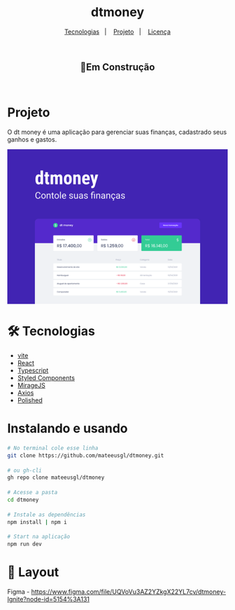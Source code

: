 <h1 align="center">dtmoney</h1>

<p align="center">
  <a href="#-tecnologias">Tecnologias</a>&nbsp;&nbsp;&nbsp;|&nbsp;&nbsp;&nbsp;
  <a href="#-projeto">Projeto</a>&nbsp;&nbsp;&nbsp;|&nbsp;&nbsp;&nbsp;
  <a href="#memo-licença">Licença</a>
</p>

<br>

<h2 align="center">🚧Em Construção</h2>

<br>

<h1>Projeto</h1>
<p>O dt money é uma aplicação para gerenciar suas finanças, cadastrado seus ganhos e gastos.</p>
<p align="center">
	<img src="./.github/preview.svg">
</p>

# 🛠 Tecnologias

- [vite](https://vitejs.dev/)
- [React](https://reactjs.org)
- [Typescript](https://typescriptlang.org/)
- [Styled Components](https://styled-components.com/)
- [MirageJS](https://miragejs.com/)
- [Axios](https://github.com/axios/axios)
- [Polished](https://polished.js.org/)

# Instalando e usando
```bash
# No terminal cole esse linha
git clone https://github.com/mateeusgl/dtmoney.git

# ou gh-cli
gh repo clone mateeusgl/dtmoney

# Acesse a pasta
cd dtmoney

# Instale as dependências
npm install | npm i

# Start na aplicação
npm run dev
```

# 🎨 Layout

Figma - https://www.figma.com/file/UQVoVu3AZ2YZkgX22YL7cv/dtmoney-Ignite?node-id=5154%3A131
